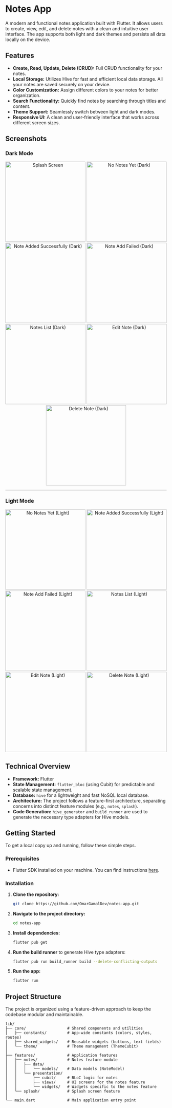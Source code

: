 # Notes App

A modern and functional notes application built with Flutter. It allows users to create, view, edit, and delete notes with a clean and intuitive user interface. The app supports both light and dark themes and persists all data locally on the device.

## Features

- **Create, Read, Update, Delete (CRUD):** Full CRUD functionality for your notes.
- **Local Storage:** Utilizes Hive for fast and efficient local data storage. All your notes are saved securely on your device.
- **Color Customization:** Assign different colors to your notes for better organization.
- **Search Functionality:** Quickly find notes by searching through titles and content.
- **Theme Support:** Seamlessly switch between light and dark modes.
- **Responsive UI:** A clean and user-friendly interface that works across different screen sizes.

## Screenshots
###  Dark Mode  
<p align="center">  
  <img src="assets/screenshots/splash.png" alt="Splash Screen" width="250"/>  
  <img src="assets/screenshots/no_notes_yet_dark.png" alt="No Notes Yet (Dark)" width="250"/>  
  <img src="assets/screenshots/note_add_success_dark.png" alt="Note Added Successfully (Dark)" width="250"/>  
  <img src="assets/screenshots/note_add_failure_dark.png" alt="Note Add Failed (Dark)" width="250"/>  
  <img src="assets/screenshots/list_of_notes_dark.png" alt="Notes List (Dark)" width="250"/>  
  <img src="assets/screenshots/edit_note_dark.png" alt="Edit Note (Dark)" width="250"/>  
  <img src="assets/screenshots/delete_note_dark.png" alt="Delete Note (Dark)" width="250"/>  
</p>  

---
###  Light Mode  
<p align="center">  
  <img src="assets/screenshots/no_notes_yet_light.png" alt="No Notes Yet (Light)" width="250"/>  
  <img src="assets/screenshots/note_add_success_light.png" alt="Note Added Successfully (Light)" width="250"/>  
  <img src="assets/screenshots/note_add_failure_light.png" alt="Note Add Failed (Light)" width="250"/>  
  <img src="assets/screenshots/list_of_notes_light.png" alt="Notes List (Light)" width="250"/>  
  <img src="assets/screenshots/edit_note_light.png" alt="Edit Note (Light)" width="250"/>  
  <img src="assets/screenshots/delete_note_light.png" alt="Delete Note (Light)" width="250"/>  
</p>  

## Technical Overview

- **Framework:** Flutter
- **State Management:** `flutter_bloc` (using Cubit) for predictable and scalable state management.
- **Database:** `hive` for a lightweight and fast NoSQL local database.
- **Architecture:** The project follows a feature-first architecture, separating concerns into distinct feature modules (e.g., `notes`, `splash`).
- **Code Generation:** `hive_generator` and `build_runner` are used to generate the necessary type adapters for Hive models.

## Getting Started

To get a local copy up and running, follow these simple steps.

### Prerequisites

- Flutter SDK installed on your machine. You can find instructions [here](https://docs.flutter.dev/get-started/install).

### Installation

1.  **Clone the repository:**
    ```sh
    git clone https://github.com/OmarGamalDev/notes-app.git
    ```
2.  **Navigate to the project directory:**
    ```sh
    cd notes-app
    ```
3.  **Install dependencies:**
    ```sh
    flutter pub get
    ```
4.  **Run the build runner** to generate Hive type adapters:
    ```sh
    flutter pub run build_runner build --delete-conflicting-outputs
    ```
5.  **Run the app:**
    ```sh
    flutter run
    ```

## Project Structure

The project is organized using a feature-driven approach to keep the codebase modular and maintainable.

```
lib/
├── core/                  # Shared components and utilities
│   ├── constants/         # App-wide constants (colors, styles, routes)
│   ├── shared_widgets/    # Reusable widgets (buttons, text fields)
│   └── theme/             # Theme management (ThemeCubit)
│
├── features/              # Application features
│   ├── notes/             # Notes feature module
│   │   ├── data/
│   │   │   └── models/    # Data models (NoteModel)
│   │   └── presentation/
│   │       ├── cubit/     # BLoC logic for notes
│   │       ├── views/     # UI screens for the notes feature
│   │       └── widgets/   # Widgets specific to the notes feature
│   └── splash/            # Splash screen feature
│
└── main.dart              # Main application entry point